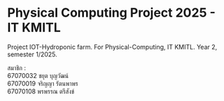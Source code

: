# Physical Computing Project 2025 - IT KMITL
Project IOT-Hydroponic farm. For Physical-Computing, IT KMITL. Year 2, semester 1/2025.  

สมาชิก :  
67070032 ชยุต บุญวัฒน์  
67070019 จริญญา รัตนพาพร  
67070108 พรพรรณ ตรีสังข์  
